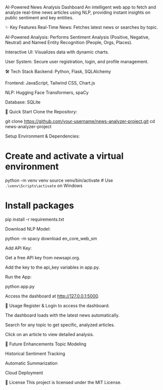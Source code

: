 AI-Powered News Analysis Dashboard
An intelligent web app to fetch and analyze real-time news articles using NLP, providing instant insights on public sentiment and key entities.

✨ Key Features
Real-Time News: Fetches latest news or searches by topic.

AI-Powered Analysis: Performs Sentiment Analysis (Positive, Negative, Neutral) and Named Entity Recognition (People, Orgs, Places).

Interactive UI: Visualizes data with dynamic charts.

User System: Secure user registration, login, and profile management.

🛠️ Tech Stack
Backend: Python, Flask, SQLAlchemy

Frontend: JavaScript, Tailwind CSS, Chart.js

NLP: Hugging Face Transformers, spaCy

Database: SQLite

🚀 Quick Start
Clone the Repository:

git clone https://github.com/your-username/news-analyzer-project.git
cd news-analyzer-project

Setup Environment & Dependencies:

# Create and activate a virtual environment
python -m venv venv
source venv/bin/activate # Use `.\venv\Scripts\activate` on Windows

# Install packages
pip install -r requirements.txt

Download NLP Model:

python -m spacy download en_core_web_sm

Add API Key:

Get a free API key from newsapi.org.

Add the key to the api_key variables in app.py.

Run the App:

python app.py

Access the dashboard at http://127.0.0.1:5000.

📖 Usage
Register & Login to access the dashboard.

The dashboard loads with the latest news automatically.

Search for any topic to get specific, analyzed articles.

Click on an article to view detailed analysis.

🔮 Future Enhancements
Topic Modeling

Historical Sentiment Tracking

Automatic Summarization

Cloud Deployment

📄 License
This project is licensed under the MIT License.
